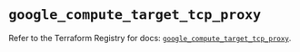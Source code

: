 # `google_compute_target_tcp_proxy`

Refer to the Terraform Registry for docs: [`google_compute_target_tcp_proxy`](https://registry.terraform.io/providers/hashicorp/google/4.85.0/docs/resources/compute_target_tcp_proxy).
